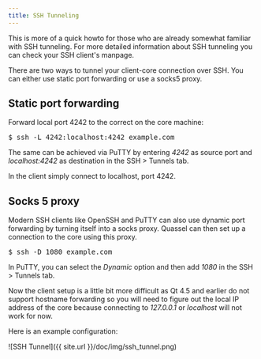 ```yaml
---
title: SSH Tunneling
---
```


This is more of a quick howto for those who are already somewhat familiar with SSH tunneling. For more detailed information about SSH tunneling you can check your SSH client's manpage.

There are two ways to tunnel your client-core connection over SSH. You can either use static port forwarding or use a socks5 proxy. 

## Static port forwarding

Forward local port 4242 to the correct on the core machine:

 <pre>$ ssh -L 4242:localhost:4242 example.com</pre>

The same can be achieved via PuTTY by entering _4242_ as source port and _localhost:4242_ as destination in the SSH > Tunnels tab.

In the client simply connect to localhost, port 4242.

## Socks 5 proxy

Modern SSH clients like OpenSSH and PuTTY can also use dynamic port forwarding by turning itself into a socks proxy. Quassel can then set up a connection to the core using this proxy.

 <pre>$ ssh -D 1080 example.com</pre>

In PuTTY, you can select the _Dynamic_ option and then add _1080_ in the SSH > Tunnels tab.

Now the client setup is a little bit more difficult as Qt 4.5 and earlier do not support hostname forwarding so you will need to figure out the local IP address of the core because connecting to _127.0.0.1_ or _localhost_ will not work for now.

Here is an example configuration:

![SSH Tunnel]({{ site.url }}/doc/img/ssh_tunnel.png)